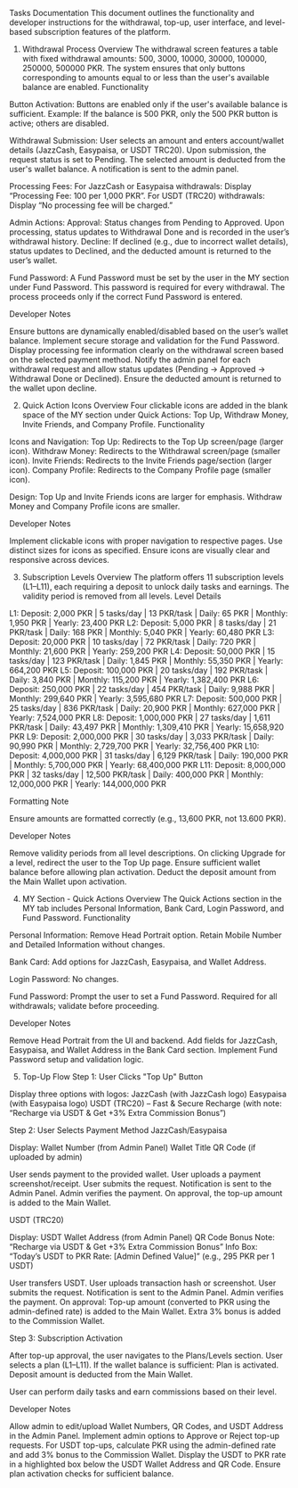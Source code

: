 Tasks Documentation
This document outlines the functionality and developer instructions for the withdrawal, top-up, user interface, and level-based subscription features of the platform.
1. Withdrawal Process
Overview
The withdrawal screen features a table with fixed withdrawal amounts: 500, 3000, 10000, 30000, 100000, 250000, 500000 PKR. The system ensures that only buttons corresponding to amounts equal to or less than the user's available balance are enabled.
Functionality

Button Activation:
Buttons are enabled only if the user's available balance is sufficient.
Example: If the balance is 500 PKR, only the 500 PKR button is active; others are disabled.


Withdrawal Submission:
User selects an amount and enters account/wallet details (JazzCash, Easypaisa, or USDT TRC20).
Upon submission, the request status is set to Pending.
The selected amount is deducted from the user's wallet balance.
A notification is sent to the admin panel.


Processing Fees:
For JazzCash or Easypaisa withdrawals: Display “Processing Fee: 100 per 1,000 PKR”.
For USDT (TRC20) withdrawals: Display “No processing fee will be charged.”


Admin Actions:
Approval: Status changes from Pending to Approved. Upon processing, status updates to Withdrawal Done and is recorded in the user’s withdrawal history.
Decline: If declined (e.g., due to incorrect wallet details), status updates to Declined, and the deducted amount is returned to the user’s wallet.


Fund Password:
A Fund Password must be set by the user in the MY section under Fund Password.
This password is required for every withdrawal. The process proceeds only if the correct Fund Password is entered.



Developer Notes

Ensure buttons are dynamically enabled/disabled based on the user’s wallet balance.
Implement secure storage and validation for the Fund Password.
Display processing fee information clearly on the withdrawal screen based on the selected payment method.
Notify the admin panel for each withdrawal request and allow status updates (Pending → Approved → Withdrawal Done or Declined).
Ensure the deducted amount is returned to the wallet upon decline.

2. Quick Action Icons
Overview
Four clickable icons are added in the blank space of the MY section under Quick Actions: Top Up, Withdraw Money, Invite Friends, and Company Profile.
Functionality

Icons and Navigation:
Top Up: Redirects to the Top Up screen/page (larger icon).
Withdraw Money: Redirects to the Withdrawal screen/page (smaller icon).
Invite Friends: Redirects to the Invite Friends page/section (larger icon).
Company Profile: Redirects to the Company Profile page (smaller icon).


Design:
Top Up and Invite Friends icons are larger for emphasis.
Withdraw Money and Company Profile icons are smaller.



Developer Notes

Implement clickable icons with proper navigation to respective pages.
Use distinct sizes for icons as specified.
Ensure icons are visually clear and responsive across devices.

3. Subscription Levels
Overview
The platform offers 11 subscription levels (L1–L11), each requiring a deposit to unlock daily tasks and earnings. The validity period is removed from all levels.
Level Details

L1: Deposit: 2,000 PKR | 5 tasks/day | 13 PKR/task | Daily: 65 PKR | Monthly: 1,950 PKR | Yearly: 23,400 PKR
L2: Deposit: 5,000 PKR | 8 tasks/day | 21 PKR/task | Daily: 168 PKR | Monthly: 5,040 PKR | Yearly: 60,480 PKR
L3: Deposit: 20,000 PKR | 10 tasks/day | 72 PKR/task | Daily: 720 PKR | Monthly: 21,600 PKR | Yearly: 259,200 PKR
L4: Deposit: 50,000 PKR | 15 tasks/day | 123 PKR/task | Daily: 1,845 PKR | Monthly: 55,350 PKR | Yearly: 664,200 PKR
L5: Deposit: 100,000 PKR | 20 tasks/day | 192 PKR/task | Daily: 3,840 PKR | Monthly: 115,200 PKR | Yearly: 1,382,400 PKR
L6: Deposit: 250,000 PKR | 22 tasks/day | 454 PKR/task | Daily: 9,988 PKR | Monthly: 299,640 PKR | Yearly: 3,595,680 PKR
L7: Deposit: 500,000 PKR | 25 tasks/day | 836 PKR/task | Daily: 20,900 PKR | Monthly: 627,000 PKR | Yearly: 7,524,000 PKR
L8: Deposit: 1,000,000 PKR | 27 tasks/day | 1,611 PKR/task | Daily: 43,497 PKR | Monthly: 1,309,410 PKR | Yearly: 15,658,920 PKR
L9: Deposit: 2,000,000 PKR | 30 tasks/day | 3,033 PKR/task | Daily: 90,990 PKR | Monthly: 2,729,700 PKR | Yearly: 32,756,400 PKR
L10: Deposit: 4,000,000 PKR | 31 tasks/day | 6,129 PKR/task | Daily: 190,000 PKR | Monthly: 5,700,000 PKR | Yearly: 68,400,000 PKR
L11: Deposit: 8,000,000 PKR | 32 tasks/day | 12,500 PKR/task | Daily: 400,000 PKR | Monthly: 12,000,000 PKR | Yearly: 144,000,000 PKR

Formatting Note

Ensure amounts are formatted correctly (e.g., 13,600 PKR, not 13.600 PKR).

Developer Notes

Remove validity periods from all level descriptions.
On clicking Upgrade for a level, redirect the user to the Top Up page.
Ensure sufficient wallet balance before allowing plan activation.
Deduct the deposit amount from the Main Wallet upon activation.

4. MY Section - Quick Actions
Overview
The Quick Actions section in the MY tab includes Personal Information, Bank Card, Login Password, and Fund Password.
Functionality

Personal Information:
Remove Head Portrait option.
Retain Mobile Number and Detailed Information without changes.


Bank Card:
Add options for JazzCash, Easypaisa, and Wallet Address.


Login Password:
No changes.


Fund Password:
Prompt the user to set a Fund Password.
Required for all withdrawals; validate before proceeding.



Developer Notes

Remove Head Portrait from the UI and backend.
Add fields for JazzCash, Easypaisa, and Wallet Address in the Bank Card section.
Implement Fund Password setup and validation logic.

5. Top-Up Flow
Step 1: User Clicks "Top Up" Button

Display three options with logos:
JazzCash (with JazzCash logo)
Easypaisa (with Easypaisa logo)
USDT (TRC20) – Fast & Secure Recharge (with note: “Recharge via USDT & Get +3% Extra Commission Bonus”)



Step 2: User Selects Payment Method
JazzCash/Easypaisa

Display:
Wallet Number (from Admin Panel)
Wallet Title
QR Code (if uploaded by admin)


User sends payment to the provided wallet.
User uploads a payment screenshot/receipt.
User submits the request.
Notification is sent to the Admin Panel.
Admin verifies the payment.
On approval, the top-up amount is added to the Main Wallet.

USDT (TRC20)

Display:
USDT Wallet Address (from Admin Panel)
QR Code
Bonus Note: “Recharge via USDT & Get +3% Extra Commission Bonus”
Info Box: “Today’s USDT to PKR Rate: [Admin Defined Value]” (e.g., 295 PKR per 1 USDT)


User transfers USDT.
User uploads transaction hash or screenshot.
User submits the request.
Notification is sent to the Admin Panel.
Admin verifies the payment.
On approval:
Top-up amount (converted to PKR using the admin-defined rate) is added to the Main Wallet.
Extra 3% bonus is added to the Commission Wallet.



Step 3: Subscription Activation

After top-up approval, the user navigates to the Plans/Levels section.
User selects a plan (L1–L11).
If the wallet balance is sufficient:
Plan is activated.
Deposit amount is deducted from the Main Wallet.


User can perform daily tasks and earn commissions based on their level.

Developer Notes

Allow admin to edit/upload Wallet Numbers, QR Codes, and USDT Address in the Admin Panel.
Implement admin options to Approve or Reject top-up requests.
For USDT top-ups, calculate PKR using the admin-defined rate and add 3% bonus to the Commission Wallet.
Display the USDT to PKR rate in a highlighted box below the USDT Wallet Address and QR Code.
Ensure plan activation checks for sufficient balance.
